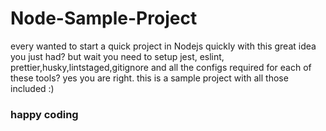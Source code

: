 # Node-Sample-Project
every wanted to start a quick project in Nodejs quickly with this great idea you just had?
but wait you need to setup  jest, eslint, prettier,husky,lintstaged,gitignore and all the configs required for each of these tools? yes you are right. this is a sample project with all those included :)
### happy coding

